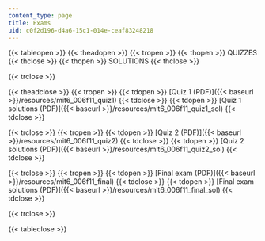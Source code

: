 ```yaml
---
content_type: page
title: Exams
uid: c0f2d196-d4a6-15c1-014e-ceaf83248218
---
```


{{< tableopen >}}
{{< theadopen >}}
{{< tropen >}}
{{< thopen >}}
QUIZZES
{{< thclose >}}
{{< thopen >}}
SOLUTIONS
{{< thclose >}}

{{< trclose >}}

{{< theadclose >}}
{{< tropen >}}
{{< tdopen >}}
[Quiz 1 (PDF)]({{< baseurl >}}/resources/mit6_006f11_quiz1)
{{< tdclose >}}
{{< tdopen >}}
[Quiz 1 solutions (PDF)]({{< baseurl >}}/resources/mit6_006f11_quiz1_sol)
{{< tdclose >}}

{{< trclose >}}
{{< tropen >}}
{{< tdopen >}}
[Quiz 2 (PDF)]({{< baseurl >}}/resources/mit6_006f11_quiz2)
{{< tdclose >}}
{{< tdopen >}}
[Quiz 2 solutions (PDF)]({{< baseurl >}}/resources/mit6_006f11_quiz2_sol)
{{< tdclose >}}

{{< trclose >}}
{{< tropen >}}
{{< tdopen >}}
[Final exam (PDF)]({{< baseurl >}}/resources/mit6_006f11_final)
{{< tdclose >}}
{{< tdopen >}}
[Final exam solutions (PDF)]({{< baseurl >}}/resources/mit6_006f11_final_sol)
{{< tdclose >}}

{{< trclose >}}

{{< tableclose >}}